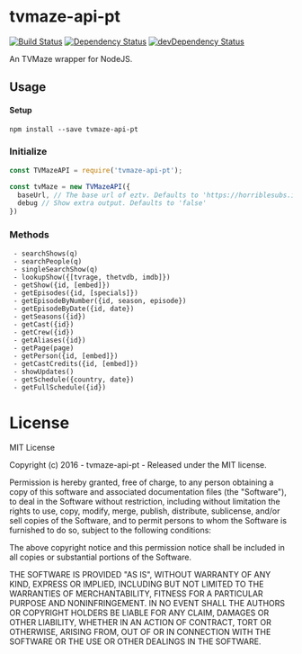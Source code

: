 # tvmaze-api-pt

[![Build Status](https://travis-ci.org/ChrisAlderson/tvmaze-api-pt.svg?branch=master)]()
[![Dependency Status](https://david-dm.org/ChrisAlderson/tvmaze-api-pt.svg)](https://david-dm.org/ChrisAlderson/tvmaze-api-pt)
[![devDependency Status](https://david-dm.org/ChrisAlderson/tvmaze-api-pt/dev-status.svg)](https://david-dm.org/ChrisAlderson/tvmaze-api-pt#info=devDependencies)

An TVMaze wrapper for NodeJS.

## Usage

#### Setup
```
npm install --save tvmaze-api-pt
```

### Initialize
```js
const TVMazeAPI = require('tvmaze-api-pt');

const tvMaze = new TVMazeAPI({
  baseUrl, // The base url of eztv. Defaults to 'https://horriblesubs.info/'
  debug // Show extra output. Defaults to 'false'
})
```

### Methods

```
 - searchShows(q)
 - searchPeople(q)
 - singleSearchShow(q)
 - lookupShow({[tvrage, thetvdb, imdb]})
 - getShow({id, [embed]})
 - getEpisodes({id, [specials]})
 - getEpisodeByNumber({id, season, episode})
 - getEpisodeByDate({id, date})
 - getSeasons({id})
 - getCast({id})
 - getCrew({id})
 - getAliases({id})
 - getPage(page)
 - getPerson({id, [embed]})
 - getCastCredits({id, [embed]})
 - showUpdates()
 - getSchedule({country, date})
 - getFullSchedule({id})
```

# License

MIT License

Copyright (c) 2016 - tvmaze-api-pt - Released under the MIT license.

Permission is hereby granted, free of charge, to any person obtaining a copy
of this software and associated documentation files (the "Software"), to deal
in the Software without restriction, including without limitation the rights
to use, copy, modify, merge, publish, distribute, sublicense, and/or sell
copies of the Software, and to permit persons to whom the Software is
furnished to do so, subject to the following conditions:

The above copyright notice and this permission notice shall be included in all
copies or substantial portions of the Software.

THE SOFTWARE IS PROVIDED "AS IS", WITHOUT WARRANTY OF ANY KIND, EXPRESS OR
IMPLIED, INCLUDING BUT NOT LIMITED TO THE WARRANTIES OF MERCHANTABILITY,
FITNESS FOR A PARTICULAR PURPOSE AND NONINFRINGEMENT. IN NO EVENT SHALL THE
AUTHORS OR COPYRIGHT HOLDERS BE LIABLE FOR ANY CLAIM, DAMAGES OR OTHER
LIABILITY, WHETHER IN AN ACTION OF CONTRACT, TORT OR OTHERWISE, ARISING FROM,
OUT OF OR IN CONNECTION WITH THE SOFTWARE OR THE USE OR OTHER DEALINGS IN THE
SOFTWARE.
